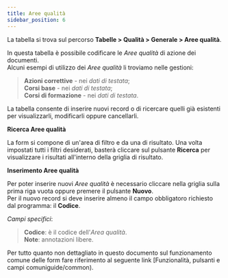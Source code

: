 ```yaml
---
title: Aree qualità
sidebar_position: 6
---
```


La tabella si trova sul percorso **Tabelle > Qualità > Generale > Aree qualità**.

In questa tabella è possibile codificare le *Aree qualità* di azione dei documenti.   
Alcuni esempi di utilizzo dei *Aree qualità* li troviamo nelle gestioni:
> **Azioni correttive** - nei *dati di testata*;   
> **Corsi base** - nei *dati di testata*;   
> **Corsi di formazione** - nei *dati di testata*.   

La tabella consente di inserire nuovi record o di ricercare quelli già esistenti per visualizzarli, modificarli oppure cancellarli.

**Ricerca Aree qualità**

La form si compone di un'area di filtro e da una di risultato. Una volta impostati tutti i filtri desiderati, basterà cliccare sul pulsante **Ricerca** per visualizzare i risultati all'interno della griglia di risultato.

**Inserimento Aree qualità**

Per poter inserire nuovi *Aree qualità* è necessario cliccare nella griglia sulla prima riga vuota oppure premere il pulsante **Nuovo**.   
Per il nuovo record si deve inserire almeno il campo obbligatoro richiesto dal programma: il **Codice**.

*Campi specifici*: 

> **Codice**: è il codice dell'*Area qualità*.   
> **Note**: annotazioni libere.

Per tutto quanto non dettagliato in questo documento sul funzionamento comune delle form fare riferimento al seguente link [Funzionalità, pulsanti e campi comuniguide/common).
